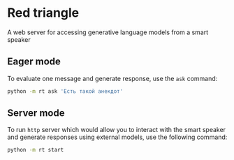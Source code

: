 # Red triangle

A web server for accessing generative language models from a smart speaker

## Eager mode

To evaluate one message and generate response, use the `ask` command:

```sh
python -m rt ask 'Есть такой анекдот'
```

## Server mode

To run `http` server which would allow you to interact with the smart speaker and generate responses using external models, use the following command:

```sh
python -m rt start
```
